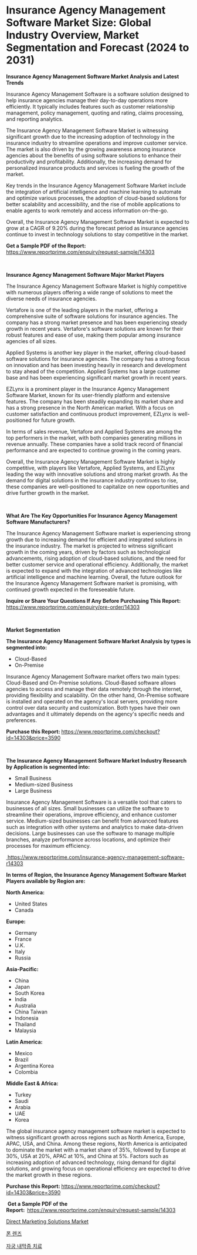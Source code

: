 <p><h1>Insurance Agency Management Software Market Size: Global Industry Overview, Market Segmentation and Forecast (2024 to 2031)</h1></p><p><strong>Insurance Agency Management Software Market Analysis and Latest Trends</strong></p>
<p><p>Insurance Agency Management Software is a software solution designed to help insurance agencies manage their day-to-day operations more efficiently. It typically includes features such as customer relationship management, policy management, quoting and rating, claims processing, and reporting analytics.</p><p>The Insurance Agency Management Software Market is witnessing significant growth due to the increasing adoption of technology in the insurance industry to streamline operations and improve customer service. The market is also driven by the growing awareness among insurance agencies about the benefits of using software solutions to enhance their productivity and profitability. Additionally, the increasing demand for personalized insurance products and services is fueling the growth of the market.</p><p>Key trends in the Insurance Agency Management Software Market include the integration of artificial intelligence and machine learning to automate and optimize various processes, the adoption of cloud-based solutions for better scalability and accessibility, and the rise of mobile applications to enable agents to work remotely and access information on-the-go.</p><p>Overall, the Insurance Agency Management Software Market is expected to grow at a CAGR of 9.20% during the forecast period as insurance agencies continue to invest in technology solutions to stay competitive in the market.</p></p>
<p><strong>Get a Sample PDF of the Report:&nbsp;</strong> <a href="https://www.reportprime.com/enquiry/request-sample/14303">https://www.reportprime.com/enquiry/request-sample/14303</a></p>
<p>&nbsp;</p>
<p><strong>Insurance Agency Management Software Major Market Players</strong></p>
<p><p>The Insurance Agency Management Software Market is highly competitive with numerous players offering a wide range of solutions to meet the diverse needs of insurance agencies. </p><p>Vertafore is one of the leading players in the market, offering a comprehensive suite of software solutions for insurance agencies. The company has a strong market presence and has been experiencing steady growth in recent years. Vertafore's software solutions are known for their robust features and ease of use, making them popular among insurance agencies of all sizes.</p><p>Applied Systems is another key player in the market, offering cloud-based software solutions for insurance agencies. The company has a strong focus on innovation and has been investing heavily in research and development to stay ahead of the competition. Applied Systems has a large customer base and has been experiencing significant market growth in recent years.</p><p>EZLynx is a prominent player in the Insurance Agency Management Software Market, known for its user-friendly platform and extensive features. The company has been steadily expanding its market share and has a strong presence in the North American market. With a focus on customer satisfaction and continuous product improvement, EZLynx is well-positioned for future growth.</p><p>In terms of sales revenue, Vertafore and Applied Systems are among the top performers in the market, with both companies generating millions in revenue annually. These companies have a solid track record of financial performance and are expected to continue growing in the coming years.</p><p>Overall, the Insurance Agency Management Software Market is highly competitive, with players like Vertafore, Applied Systems, and EZLynx leading the way with innovative solutions and strong market growth. As the demand for digital solutions in the insurance industry continues to rise, these companies are well-positioned to capitalize on new opportunities and drive further growth in the market.</p></p>
<p>&nbsp;</p>
<p><strong>What Are The Key Opportunities For Insurance Agency Management Software Manufacturers?</strong></p>
<p><p>The Insurance Agency Management Software market is experiencing strong growth due to increasing demand for efficient and integrated solutions in the insurance industry. The market is projected to witness significant growth in the coming years, driven by factors such as technological advancements, rising adoption of cloud-based solutions, and the need for better customer service and operational efficiency. Additionally, the market is expected to expand with the integration of advanced technologies like artificial intelligence and machine learning. Overall, the future outlook for the Insurance Agency Management Software market is promising, with continued growth expected in the foreseeable future.</p></p>
<p><strong>Inquire or Share Your Questions If Any Before Purchasing This Report:</strong> <a href="https://www.reportprime.com/enquiry/pre-order/14303">https://www.reportprime.com/enquiry/pre-order/14303</a></p>
<p>&nbsp;</p>
<p><strong>Market Segmentation</strong></p>
<p><strong>The Insurance Agency Management Software Market Analysis by types is segmented into:</strong></p>
<p><ul><li>Cloud-Based</li><li>On-Premise</li></ul></p>
<p><p>Insurance Agency Management Software market offers two main types: Cloud-Based and On-Premise solutions. Cloud-Based software allows agencies to access and manage their data remotely through the internet, providing flexibility and scalability. On the other hand, On-Premise software is installed and operated on the agency's local servers, providing more control over data security and customization. Both types have their own advantages and it ultimately depends on the agency's specific needs and preferences.</p></p>
<p><strong>Purchase this Report:&nbsp;</strong><a href="https://www.reportprime.com/checkout?id=14303&price=3590">https://www.reportprime.com/checkout?id=14303&price=3590</a></p>
<p>&nbsp;</p>
<p><strong>The Insurance Agency Management Software Market Industry Research by Application is segmented into:</strong></p>
<p><ul><li>Small Business</li><li>Medium-sized Business</li><li>Large Business</li></ul></p>
<p><p>Insurance Agency Management Software is a versatile tool that caters to businesses of all sizes. Small businesses can utilize the software to streamline their operations, improve efficiency, and enhance customer service. Medium-sized businesses can benefit from advanced features such as integration with other systems and analytics to make data-driven decisions. Large businesses can use the software to manage multiple branches, analyze performance across locations, and optimize their processes for maximum efficiency.</p></p>
<p><a href="https://www.reportprime.com/insurance-agency-management-software-r14303">&nbsp;https://www.reportprime.com/insurance-agency-management-software-r14303</a></p>
<p><strong>In terms of Region, the Insurance Agency Management Software Market Players available by Region are:</strong></p>
<p>
    <p> <strong> North America: </strong>
        <ul>
            <li>United States</li>
            <li>Canada</li>
        </ul>
        </p> 
    <p> <strong> Europe: </strong>
        <ul>
            <li>Germany</li>
            <li>France</li>
            <li>U.K.</li>
            <li>Italy</li>
            <li>Russia</li>
        </ul>
        </p> 
    <p> <strong> Asia-Pacific: </strong>
        <ul>
            <li>China</li>
            <li>Japan</li>
            <li>South Korea</li>
            <li>India</li>
            <li>Australia</li>
            <li>China Taiwan</li>
            <li>Indonesia</li>
            <li>Thailand</li>
            <li>Malaysia</li>
        </ul>
        </p> 
    <p> <strong> Latin America: </strong>
        <ul>
            <li>Mexico</li>
            <li>Brazil</li>
            <li>Argentina Korea</li>
            <li>Colombia</li>
        </ul>
        </p> 
    <p> <strong> Middle East & Africa: </strong>
        <ul>
            <li>Turkey</li>
            <li>Saudi</li>
            <li>Arabia</li>
            <li>UAE</li>
            <li>Korea</li>
        </ul>
    </p>
    </p>
<p><p>The global insurance agency management software market is expected to witness significant growth across regions such as North America, Europe, APAC, USA, and China. Among these regions, North America is anticipated to dominate the market with a market share of 35%, followed by Europe at 30%, USA at 20%, APAC at 10%, and China at 5%. Factors such as increasing adoption of advanced technology, rising demand for digital solutions, and growing focus on operational efficiency are expected to drive the market growth in these regions.</p></p>
<p><strong>Purchase this Report: </strong><a href="https://www.reportprime.com/checkout?id=14303&price=3590">https://www.reportprime.com/checkout?id=14303&price=3590</a></p>
<p>&nbsp;<strong>Get a Sample PDF of the Report:&nbsp;&nbsp;</strong><a href="https://www.reportprime.com/enquiry/request-sample/14303">https://www.reportprime.com/enquiry/request-sample/14303</a></p>
<p><strong></strong></p>
<p><p><a href="https://github.com/FassouRP/Market-Research-Report-List-4/blob/main/direct-marketing-solutions-market.md">Direct Marketing Solutions Market</a></p><p><a href="https://medium.com/@hulk678678/%ED%95%B8%EB%93%9C%ED%8F%B0-%EB%A0%8C%EC%A6%88-%EC%8B%9C%EC%9E%A5-%EC%8B%9C%EC%9E%A5-%EC%A0%90%EC%9C%A0%EC%9C%A8-%EC%8B%9C%EC%9E%A5-%ED%8A%B8%EB%A0%8C%EB%93%9C-%EB%B0%8F-%EB%AF%B8%EB%9E%98-%EC%84%B1%EC%9E%A5-%ED%83%90%EC%83%89-a3712f9755c3">폰 렌즈</a></p><p><a href="https://medium.com/@marymorgan1939/2024%EB%85%84%EB%B6%80%ED%84%B0-2031%EB%85%84%EA%B9%8C%EC%A7%80%EC%9D%98-%EA%B8%B0%EA%B0%84%EC%97%90-%EB%8C%80%ED%95%B4-%EC%98%88%EC%B8%A1%EB%90%9C-%EC%9E%90%EA%B6%81%EB%82%B4%EB%A7%89%EC%A6%9D-%EC%B9%98%EB%A3%8C-%EC%8B%9C%EC%9E%A5-%EB%B6%84%EC%84%9D-%EB%B0%8F-%EA%B7%9C%EB%AA%A8%EC%9E%85%EB%8B%88%EB%8B%A4-65a8f374e1e3">자궁 내막증 치료</a></p></p>
